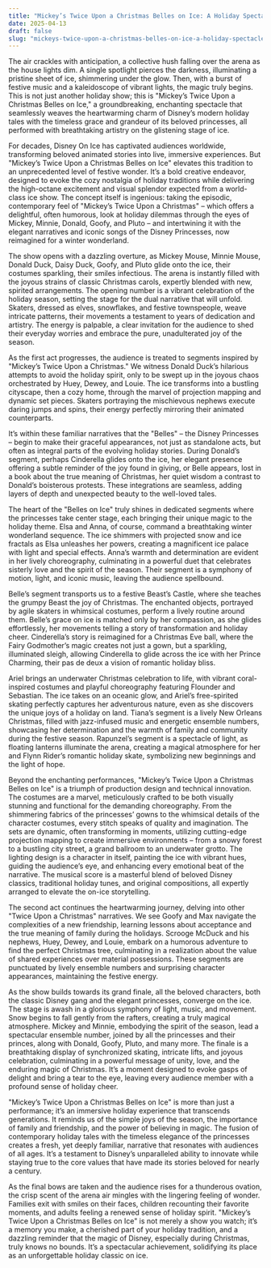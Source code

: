 ```yaml
---
title: "Mickey’s Twice Upon a Christmas Belles on Ice: A Holiday Spectacle Beyond Imagination"
date: 2025-04-13
draft: false
slug: "mickeys-twice-upon-a-christmas-belles-on-ice-a-holiday-spectacle-beyond-imagination" 
---
```


The air crackles with anticipation, a collective hush falling over the arena as the house lights dim. A single spotlight pierces the darkness, illuminating a pristine sheet of ice, shimmering under the glow. Then, with a burst of festive music and a kaleidoscope of vibrant lights, the magic truly begins. This is not just another holiday show; this is "Mickey’s Twice Upon a Christmas Belles on Ice," a groundbreaking, enchanting spectacle that seamlessly weaves the heartwarming charm of Disney’s modern holiday tales with the timeless grace and grandeur of its beloved princesses, all performed with breathtaking artistry on the glistening stage of ice.

For decades, Disney On Ice has captivated audiences worldwide, transforming beloved animated stories into live, immersive experiences. But "Mickey’s Twice Upon a Christmas Belles on Ice" elevates this tradition to an unprecedented level of festive wonder. It’s a bold creative endeavor, designed to evoke the cozy nostalgia of holiday traditions while delivering the high-octane excitement and visual splendor expected from a world-class ice show. The concept itself is ingenious: taking the episodic, contemporary feel of "Mickey’s Twice Upon a Christmas" – which offers a delightful, often humorous, look at holiday dilemmas through the eyes of Mickey, Minnie, Donald, Goofy, and Pluto – and intertwining it with the elegant narratives and iconic songs of the Disney Princesses, now reimagined for a winter wonderland.

The show opens with a dazzling overture, as Mickey Mouse, Minnie Mouse, Donald Duck, Daisy Duck, Goofy, and Pluto glide onto the ice, their costumes sparkling, their smiles infectious. The arena is instantly filled with the joyous strains of classic Christmas carols, expertly blended with new, spirited arrangements. The opening number is a vibrant celebration of the holiday season, setting the stage for the dual narrative that will unfold. Skaters, dressed as elves, snowflakes, and festive townspeople, weave intricate patterns, their movements a testament to years of dedication and artistry. The energy is palpable, a clear invitation for the audience to shed their everyday worries and embrace the pure, unadulterated joy of the season.

As the first act progresses, the audience is treated to segments inspired by "Mickey’s Twice Upon a Christmas." We witness Donald Duck’s hilarious attempts to avoid the holiday spirit, only to be swept up in the joyous chaos orchestrated by Huey, Dewey, and Louie. The ice transforms into a bustling cityscape, then a cozy home, through the marvel of projection mapping and dynamic set pieces. Skaters portraying the mischievous nephews execute daring jumps and spins, their energy perfectly mirroring their animated counterparts.

It’s within these familiar narratives that the "Belles" – the Disney Princesses – begin to make their graceful appearances, not just as standalone acts, but often as integral parts of the evolving holiday stories. During Donald’s segment, perhaps Cinderella glides onto the ice, her elegant presence offering a subtle reminder of the joy found in giving, or Belle appears, lost in a book about the true meaning of Christmas, her quiet wisdom a contrast to Donald’s boisterous protests. These integrations are seamless, adding layers of depth and unexpected beauty to the well-loved tales.

The heart of the "Belles on Ice" truly shines in dedicated segments where the princesses take center stage, each bringing their unique magic to the holiday theme. Elsa and Anna, of course, command a breathtaking winter wonderland sequence. The ice shimmers with projected snow and ice fractals as Elsa unleashes her powers, creating a magnificent ice palace with light and special effects. Anna’s warmth and determination are evident in her lively choreography, culminating in a powerful duet that celebrates sisterly love and the spirit of the season. Their segment is a symphony of motion, light, and iconic music, leaving the audience spellbound.

Belle’s segment transports us to a festive Beast’s Castle, where she teaches the grumpy Beast the joy of Christmas. The enchanted objects, portrayed by agile skaters in whimsical costumes, perform a lively routine around them. Belle’s grace on ice is matched only by her compassion, as she glides effortlessly, her movements telling a story of transformation and holiday cheer. Cinderella’s story is reimagined for a Christmas Eve ball, where the Fairy Godmother’s magic creates not just a gown, but a sparkling, illuminated sleigh, allowing Cinderella to glide across the ice with her Prince Charming, their pas de deux a vision of romantic holiday bliss.

Ariel brings an underwater Christmas celebration to life, with vibrant coral-inspired costumes and playful choreography featuring Flounder and Sebastian. The ice takes on an oceanic glow, and Ariel’s free-spirited skating perfectly captures her adventurous nature, even as she discovers the unique joys of a holiday on land. Tiana’s segment is a lively New Orleans Christmas, filled with jazz-infused music and energetic ensemble numbers, showcasing her determination and the warmth of family and community during the festive season. Rapunzel’s segment is a spectacle of light, as floating lanterns illuminate the arena, creating a magical atmosphere for her and Flynn Rider’s romantic holiday skate, symbolizing new beginnings and the light of hope.

Beyond the enchanting performances, "Mickey’s Twice Upon a Christmas Belles on Ice" is a triumph of production design and technical innovation. The costumes are a marvel, meticulously crafted to be both visually stunning and functional for the demanding choreography. From the shimmering fabrics of the princesses’ gowns to the whimsical details of the character costumes, every stitch speaks of quality and imagination. The sets are dynamic, often transforming in moments, utilizing cutting-edge projection mapping to create immersive environments – from a snowy forest to a bustling city street, a grand ballroom to an underwater grotto. The lighting design is a character in itself, painting the ice with vibrant hues, guiding the audience’s eye, and enhancing every emotional beat of the narrative. The musical score is a masterful blend of beloved Disney classics, traditional holiday tunes, and original compositions, all expertly arranged to elevate the on-ice storytelling.

The second act continues the heartwarming journey, delving into other "Twice Upon a Christmas" narratives. We see Goofy and Max navigate the complexities of a new friendship, learning lessons about acceptance and the true meaning of family during the holidays. Scrooge McDuck and his nephews, Huey, Dewey, and Louie, embark on a humorous adventure to find the perfect Christmas tree, culminating in a realization about the value of shared experiences over material possessions. These segments are punctuated by lively ensemble numbers and surprising character appearances, maintaining the festive energy.

As the show builds towards its grand finale, all the beloved characters, both the classic Disney gang and the elegant princesses, converge on the ice. The stage is awash in a glorious symphony of light, music, and movement. Snow begins to fall gently from the rafters, creating a truly magical atmosphere. Mickey and Minnie, embodying the spirit of the season, lead a spectacular ensemble number, joined by all the princesses and their princes, along with Donald, Goofy, Pluto, and many more. The finale is a breathtaking display of synchronized skating, intricate lifts, and joyous celebration, culminating in a powerful message of unity, love, and the enduring magic of Christmas. It’s a moment designed to evoke gasps of delight and bring a tear to the eye, leaving every audience member with a profound sense of holiday cheer.

"Mickey’s Twice Upon a Christmas Belles on Ice" is more than just a performance; it’s an immersive holiday experience that transcends generations. It reminds us of the simple joys of the season, the importance of family and friendship, and the power of believing in magic. The fusion of contemporary holiday tales with the timeless elegance of the princesses creates a fresh, yet deeply familiar, narrative that resonates with audiences of all ages. It’s a testament to Disney’s unparalleled ability to innovate while staying true to the core values that have made its stories beloved for nearly a century.

As the final bows are taken and the audience rises for a thunderous ovation, the crisp scent of the arena air mingles with the lingering feeling of wonder. Families exit with smiles on their faces, children recounting their favorite moments, and adults feeling a renewed sense of holiday spirit. "Mickey’s Twice Upon a Christmas Belles on Ice" is not merely a show you watch; it’s a memory you make, a cherished part of your holiday tradition, and a dazzling reminder that the magic of Disney, especially during Christmas, truly knows no bounds. It’s a spectacular achievement, solidifying its place as an unforgettable holiday classic on ice.